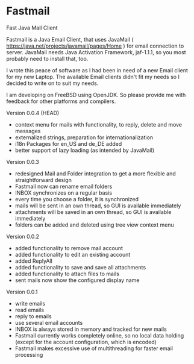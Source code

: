 # Fastmail
Fast Java Mail Client

Fastmail is a Java Email Client, that uses 
JavaMail ( https://java.net/projects/javamail/pages/Home )
for email connection to server.
JavaMail needs Java Activation Framework, jaf-1.1.1, so you most probably need to install 
that, too.

I wrote this peace of software as I had been in need of a new Email client for
my new Laptop. The available Email clients didn't fit my needs so I decided to write
on to suit my needs.

I am developing on FreeBSD using OpenJDK. 
So please provide me with feedback for other platforms and compilers.

Version 0.0.4 (HEAD)
* context menu for mails with functionality, to reply, delete and move messages
* externalized strings, preparation for internationalization
* i18n Packages for en_US and de_DE added
* better support of lazy loading (as intended by JavaMail)

Version 0.0.3
* redesigned Mail and Folder integration to get a more flexible and straightforward design
* Fastmail now can rename email folders
* INBOX synchronizes on a regular basis
* every time you choose a folder, it is synchronized
* mails will be sent in an own thread, so GUI is available immediately 
* attachments will be saved in an own thread, so GUI is available immediately
* folders can be added and deleted using tree view context menu


Version 0.0.2
* added functionality to remove mail account
* added functionality to edit an existing account
* added ReplyAll
* added functionality to save and save all attachments
* added functionality to attach files to mails
* sent mails now show the configured display name


Version 0.0.1
* write emails
* read emails
* reply to emails
* use several email accounts
* INBOX is always stored in memory and tracked for new mails
* Fastmail currently works completely online, so no local data holding
	(except for the account configuration, which is encoded)
* Fastmail makes excessive use of multithreading for faster email processing

